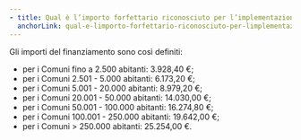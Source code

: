```yaml
---
- title: Qual è l’importo forfettario riconosciuto per l’implementazione delle attività oggetto di finanziamento?
  anchorLink: qual-e-limporto-forfettario-riconosciuto-per-limplementazione-delle-attivita-oggetto-di-finanziamento
---
```


Gli importi del finanziamento sono così definiti:

- per i Comuni fino a 2.500 abitanti: 3.928,40 €;
- per i Comuni 2.501 - 5.000 abitanti: 6.173,20 €;
- per i Comuni 5.001 - 20.000 abitanti: 8.979,20 €;
- per i Comuni 20.001 - 50.000 abitanti: 14.030,00 €;
- per i Comuni 50.001 - 100.000 abitanti: 16.274,80 €;
- per i Comuni 100.001 - 250.000 abitanti: 19.642,00 €;
- per i Comuni > 250.000 abitanti: 25.254,00 €.
